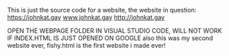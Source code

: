 This is just the source code for a website, the website in question:
https://johnkat.gay
www.johnkat.gay
http://johnkat.gay

OPEN THE WEBPAGE FOLDER IN VISUAL STUDIO CODE, WILL NOT WORK IF INDEX.HTML IS JUST OPENED ON GOOGLE
also this was my second website ever, fishy.html is the first website i made ever!
